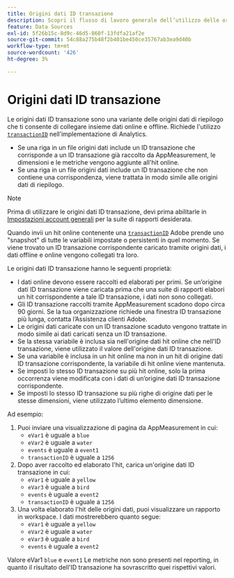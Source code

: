```yaml
---
title: Origini dati ID transazione
description: Scopri il flusso di lavoro generale dell’utilizzo delle origini dati ID transazione.
feature: Data Sources
exl-id: 5f26b15c-8d9c-46d5-860f-13fdfa21af2e
source-git-commit: 54c88a275b48f2b401be450ce35767ab3ea9d40b
workflow-type: tm+mt
source-wordcount: '426'
ht-degree: 3%

---
```


# Origini dati ID transazione

Le origini dati ID transazione sono una variante delle origini dati di riepilogo che ti consente di collegare insieme dati online e offline. Richiede l&#39;utilizzo [`transactionID`](/help/implement/vars/page-vars/transactionid.md) nell’implementazione di Analytics.

* Se una riga in un file origini dati include un ID transazione che corrisponde a un ID transazione già raccolto da AppMeasurement, le dimensioni e le metriche vengono aggiunte all&#39;hit online.
* Se una riga in un file origini dati include un ID transazione che non contiene una corrispondenza, viene trattata in modo simile alle origini dati di riepilogo.

>[!NOTE]
>
>Prima di utilizzare le origini dati ID transazione, devi prima abilitarle in [Impostazioni account generali](/help/admin/admin/c-manage-report-suites/c-edit-report-suites/general/general-acct-settings-admin.md) per la suite di rapporti desiderata.

Quando invii un hit online contenente una [`transactionID`](/help/implement/vars/page-vars/transactionid.md) Adobe prende uno &quot;snapshot&quot; di tutte le variabili impostate o persistenti in quel momento. Se viene trovato un ID transazione corrispondente caricato tramite origini dati, i dati offline e online vengono collegati tra loro.

Le origini dati ID transazione hanno le seguenti proprietà:

* I dati online devono essere raccolti ed elaborati per primi. Se un’origine dati ID transazione viene caricata prima che una suite di rapporti elabori un hit corrispondente a tale ID transazione, i dati non sono collegati.
* Gli ID transazione raccolti tramite AppMeasurement scadono dopo circa 90 giorni. Se la tua organizzazione richiede una finestra ID transazione più lunga, contatta l’Assistenza clienti Adobe.
* Le origini dati caricate con un ID transazione scaduto vengono trattate in modo simile ai dati caricati senza un ID transazione.
* Se la stessa variabile è inclusa sia nell&#39;origine dati hit online che nell&#39;ID transazione, viene utilizzato il valore dell&#39;origine dati ID transazione.
* Se una variabile è inclusa in un hit online ma non in un hit di origine dati ID transazione corrispondente, la variabile di hit online viene mantenuta.
* Se imposti lo stesso ID transazione su più hit online, solo la prima occorrenza viene modificata con i dati di un’origine dati ID transazione corrispondente.
* Se imposti lo stesso ID transazione su più righe di origine dati per le stesse dimensioni, viene utilizzato l’ultimo elemento dimensione.

Ad esempio:

1. Puoi inviare una visualizzazione di pagina da AppMeasurement in cui:
   * `eVar1` è uguale a `blue`
   * `eVar2` è uguale a `water`
   * `events` è uguale a `event1`
   * `transactionID` è uguale a `1256`
2. Dopo aver raccolto ed elaborato l&#39;hit, carica un&#39;origine dati ID transazione in cui:
   * `eVar1` è uguale a `yellow`
   * `eVar3` è uguale a `bird`
   * `events` è uguale a `event2`
   * `transactionID` è uguale a `1256`
3. Una volta elaborato l&#39;hit delle origini dati, puoi visualizzare un rapporto in workspace. I dati mostrerebbero quanto segue:
   * `eVar1` è uguale a `yellow`
   * `eVar2` è uguale a `water`
   * `eVar3` è uguale a `bird`
   * `events` è uguale a `event2`

Valore eVar1 `blue` e `event1` Le metriche non sono presenti nel reporting, in quanto il risultato dell&#39;ID transazione ha sovrascritto quei rispettivi valori.
